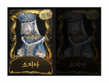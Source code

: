 <html>
	<head>
		<title>스킨표</title>
	</head>
	<body>
		<img id="aa1" src="melly_1.png" width=100 height=150 
			align="left" border="3" alt="오류"/>	<img id="aa1_" src="melly_01.png" width=100 height=150 
								  align="left" border="3" alt="오류"/>
	</body>

</html>
